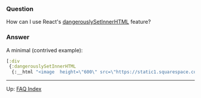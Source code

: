 ### Question

How can I use React's [dangerouslySetInnerHTML](https://reactjs.org/docs/dom-elements.html#dangerouslysetinnerhtml) feature?

### Answer

A minimal (contrived example):

```clj
[:div
 {:dangerouslySetInnerHTML
  {:__html "<image  height=\"600\" src=\"https://static1.squarespace.com/static/58f9c2fbd2b85759c7e4ec2f/5923cbe4be6594d8a0b033a9/5a0154a6ec212d85ddf7941f/1511246183022/mfsprout_20160406_1234-Print.jpg?format=1500w\"/>"}}]
```

***

Up:  [FAQ Index](../README.md)&nbsp;&nbsp;&nbsp;&nbsp;&nbsp;&nbsp;
